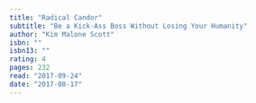 ```yaml
---
title: "Radical Candor"
subtitle: "Be a Kick-Ass Boss Without Losing Your Humanity"
author: "Kim Malone Scott"
isbn: ""
isbn13: ""
rating: 4
pages: 232
read: "2017-09-24"
date: "2017-08-17"
---
```


